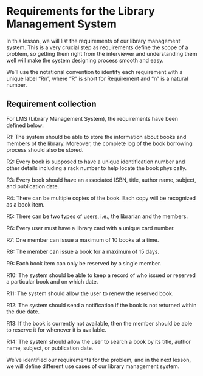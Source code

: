 # Requirements for the Library Management System
In this lesson, we will list the requirements of our library management system. This is a very crucial step as requirements define the scope of a problem, so getting them right from the interviewer and understanding them well will make the system designing process smooth and easy.

We’ll use the notational convention to identify each requirement with a unique label “Rn”, where “R” is short for Requirement and “n” is a natural number.

## Requirement collection
For LMS (Library Management System), the requirements have been defined below:

R1: The system should be able to store the information about books and members of the library. Moreover, the complete log of the book borrowing process should also be stored.

R2: Every book is supposed to have a unique identification number and other details including a rack number to help locate the book physically.

R3: Every book should have an associated ISBN, title, author name, subject, and publication date.

R4: There can be multiple copies of the book. Each copy will be recognized as a book item.

R5: There can be two types of users, i.e., the librarian and the members.

R6: Every user must have a library card with a unique card number.

R7: One member can issue a maximum of 10 books at a time.

R8: The member can issue a book for a maximum of 15 days.

R9: Each book item can only be reserved by a single member.

R10: The system should be able to keep a record of who issued or reserved a particular book and on which date.

R11: The system should allow the user to renew the reserved book.

R12: The system should send a notification if the book is not returned within the due date.

R13: If the book is currently not available, then the member should be able to reserve it for whenever it is available.

R14: The system should allow the user to search a book by its title, author name, subject, or publication date.

We’ve identified our requirements for the problem, and in the next lesson, we will define different use cases of our library management system.
